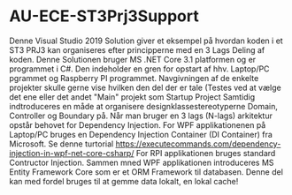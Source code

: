 # AU-ECE-ST3Prj3Support
Denne Visual Studio 2019 Solution giver et eksempel på hvordan koden i et ST3 PRJ3 kan organiseres efter principperne med en 3 Lags Deling af koden.
Denne Solutionen bruger MS .NET Core 3.1 platformen og er programmet i C#. 
Den indeholder en gren for opstart af hhv. Laptop/PC pgrammet og Raspberry PI programmet. 
Navgivningen af de enkelte projekter skulle gerne vise hvilken den del der er tale (Testes ved at vælge det ene eller det andet "Main" projekt som Startup Project 
Samtidig indtroduceres en måde at organisere designklassestereotyperne Domain, Controller og Boundary på.
Når man bruger en 3 lags (N-lags) arkitektur opstår behovet for Dependency Injection.
For WPF applikationenen på Laptop/PC bruges en Dependency Injection Container (DI Container) fra Microsoft. 
Se denne turtorial https://executecommands.com/dependency-injection-in-wpf-net-core-csharp/ 
For RPI applikationen bruges standard Contructor Injection.
Sammen mned WPF applikationen introduceres MS Entity Framework Core som er et ORM Framework til databasen. Denne del kan med fordel bruges til at gemme data lokalt, en lokal cache!
